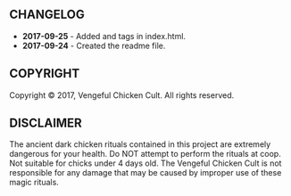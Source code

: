 ## CHANGELOG

* **2017-09-25** - Added <html> and <body> tags in index.html.
* **2017-09-24** - Created the readme file.

## COPYRIGHT

Copyright © 2017, Vengeful Chicken Cult. All rights reserved.

## DISCLAIMER

The ancient dark chicken rituals contained in this project are
extremely dangerous for your health. Do NOT attempt to perform
the rituals at coop. Not suitable for chicks under 4 days old.
The Vengeful Chicken Cult is not responsible for any damage
that may be caused by improper use of these magic rituals.
